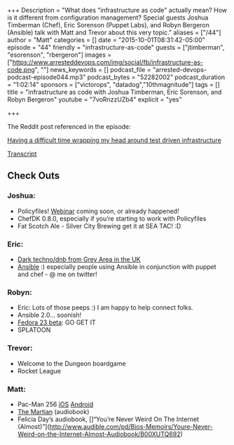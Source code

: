 +++
Description = "What does \"infrastructure as code\" actually mean? How is it different from configuration management? Special guests Joshua Timberman (Chef), Eric Sorenson (Puppet Labs), and Robyn Bergeron (Ansible) talk with Matt and Trevor about this very topic."
aliases = ["/44"]
author = "Matt"
categories = []
date = "2015-10-01T08:31:42-05:00"
episode = "44"
friendly = "infrastructure-as-code"
guests = ["jtimberman", "esorenson", "rbergeron"]
images = ["https://www.arresteddevops.com/img/social/fb/infrastructure-as-code.png", ""]
news_keywords = []
podcast_file = "arrested-devops-podcast-episode044.mp3"
podcast_bytes = "52282002"
podcast_duration = "1:02:14"
sponsors = ["victorops", "datadog","10thmagnitude"]
tags = []
title = "infrastructure as code with Joshua Timberman, Eric Sorenson, and Robyn Bergeron"
youtube = "7voRnzzUZb4"
explicit = "yes"

+++

The Reddit post referenced in the episode:

[Having a difficult time wrapping my head around test driven infrastructure](https://www.reddit.com/r/devops/comments/2xsq5d/having_a_difficult_time_wrapping_my_head_around/)

[Transcript](http://transcripts.castingwords.com/zvtP/212126.html)

## Check Outs

### Joshua:
- Policyfiles! [Webinar](http://bit.ly/1MgVA1W) coming soon, or already happened!
- ChefDK 0.8.0, especially if you’re starting to work with Policyfiles
- Fat Scotch Ale - Silver City Brewing get it at SEA TAC! :D

### Eric:
- [Dark techno/dnb from Grey Area in the UK](http://soundcloud.com/samuraimusicgroup/)
- [Ansible](https://www.ansible.com) :) especially people using Ansible in conjunction with puppet and chef - @ me on twitter!

### Robyn:
- Eric: Lots of those peeps :) I am happy to help connect folks.
- Ansible 2.0… soonish!
- [Fedora 23 beta](https://getfedora.org/): GO GET IT
- SPLATOON


### Trevor:
- Welcome to the Dungeon boardgame
- Rocket League

### Matt:
- Pac-Man 256 [iOS](https://itunes.apple.com/us/app/pac-man-256-endless-arcade/id1002340615?mt=8) [Android](https://play.google.com/store/apps/details?id=eu.bandainamcoent.pacman256&hl=en)
- [The Martian](http://www.audible.com/pd/Sci-Fi-Fantasy/The-Martian-Audiobook/B00B5HZGUG) (audiobook)
- Felicia Day’s audiobook, []“You’re Never Weird On The Internet (Almost)”](http://www.audible.com/pd/Bios-Memoirs/Youre-Never-Weird-on-the-Internet-Almost-Audiobook/B00XUTQ692)
